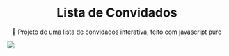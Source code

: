 <h1 align="center">Lista de Convidados</h1>

<p align="center"> 📃 Projeto de uma lista de convidados interativa, feito com javascript puro </p>

<img src="https://img.shields.io/static/v1?label=JoãoAngnes&color=7159c1"/>
